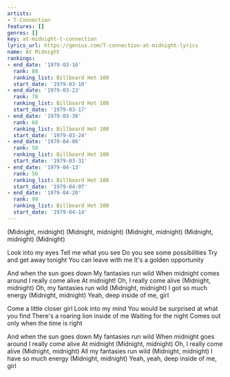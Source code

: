 ```yaml
---
artists:
- T-Connection
features: []
genres: []
key: at-midnight-t-connection
lyrics_url: https://genius.com/T-connection-at-midnight-lyrics
name: At Midnight
rankings:
- end_date: '1979-03-16'
  rank: 88
  ranking_list: Billboard Hot 100
  start_date: '1979-03-10'
- end_date: '1979-03-23'
  rank: 78
  ranking_list: Billboard Hot 100
  start_date: '1979-03-17'
- end_date: '1979-03-30'
  rank: 68
  ranking_list: Billboard Hot 100
  start_date: '1979-03-24'
- end_date: '1979-04-06'
  rank: 58
  ranking_list: Billboard Hot 100
  start_date: '1979-03-31'
- end_date: '1979-04-13'
  rank: 56
  ranking_list: Billboard Hot 100
  start_date: '1979-04-07'
- end_date: '1979-04-20'
  rank: 98
  ranking_list: Billboard Hot 100
  start_date: '1979-04-14'
---
```

(Midnight, midnight)
(Midnight, midnight)
(Midnight, midnight)
(Midnight, midnight)
(Midnight)

Look into my eyes
Tell me what you see
Do you see some possibilities
Try and get away tonight
You can leave with me
It's a golden opportunity

And when the sun goes down
My fantasies run wild
When midnight comes around
I really come alive
At midnight!
Oh, I really come alive
(Midnight, midnight)
Oh, my fantasies run wild
(Midnight, midnight)
I got so much energy
(Midnight, midnight)
Yeah, deep inside of me, girl

Come a little closer girl
Look into my mind
You would be surprised at what you find
There's a roaring lion inside of me
Waiting for the night
Comes out only when the time is right

And when the sun goes down
My fantasies run wild
When midnight goes around
I really come alive
At midnight
(Midnight, midnight)
Oh, I really come alive
(Midnight, midnight)
All my fantasies run wild
(Midnight, midnight)
I have so much energy
(Midnight, midnight)
Yeah, yeah, deep inside of me, girl
